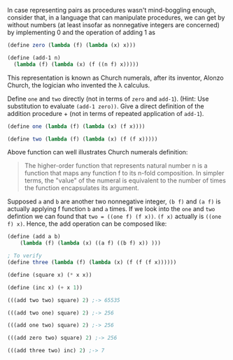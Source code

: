 In case representing pairs as procedures wasn't mind-boggling enough, consider that, in a language that can manipulate procedures, we can get by without numbers (at least insofar as nonnegative integers are concerned) by implementing 0 and the operation of adding 1 as 

```scheme
(define zero (lambda (f) (lambda (x) x)))

(define (add-1 n)
  (lambda (f) (lambda (x) (f ((n f) x)))))
```

This representation is known as Church numerals, after its inventor, Alonzo Church, the logician who invented the λ calculus.

Define `one` and `two` directly (not in terms of `zero` and `add-1`). (Hint: Use substitution to evaluate `(add-1 zero))`. Give a direct definition of the addition procedure + (not in terms of repeated application of `add-1`).

```scheme
(define one (lambda (f) (lambda (x) (f x))))

(define two (lambda (f) (lambda (x) (f (f x)))))
```

Above function can well illustrates Church numerals definition:

>The higher-order function that represents natural number n is a function that maps any function f to its n-fold composition. In simpler terms, the "value" of the numeral is equivalent to the number of times the function encapsulates its argument.

Supposed `a` and `b` are another two nonnegative integer, `(b f)` and `(a f)` is actually applying f function `b` and `a` times.  If we look into the `one` and `two` defintion we can found that `two = ((one f) (f x))`.  `(f x)` actually is `((one f) x)`.  Hence, the add operation can be composed like:  

```scheme
(define (add a b)
    (lambda (f) (lambda (x) ((a f) ((b f) x)) )))

; To verify
(define three (lambda (f) (lambda (x) (f (f (f x))))))

(define (square x) (* x x))

(define (inc x) (+ x 1))

(((add two two) square) 2) ;-> 65535

(((add two one) square) 2) ;-> 256

(((add one two) square) 2) ;-> 256

(((add zero two) square) 2) ;-> 256

(((add three two) inc) 2) ;-> 7
```
